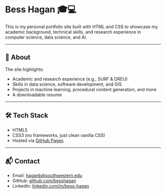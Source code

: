 # Bess Hagan 🎓💻

This is my personal portfolio site built with HTML and CSS to showcase my academic background, technical skills, and research experience in computer science, data science, and AI.

---

## 🧠 About

The site highlights:
- Academic and research experience (e.g., SURF & DREU)
- Skills in data science, software development, and GIS
- Projects in machine learning, procedural content generation, and more
- A downloadable resume

---

## 🛠 Tech Stack

- HTML5
- CSS3 (no frameworks, just clean vanilla CSS)
- Hosted via [GitHub Pages](https://pages.github.com/)
---

## 📬 Contact

- Email: haganb@southwestern.edu  
- GitHub: [github.com/besshagan](https://github.com/besshagan)  
- LinkedIn: [linkedin.com/in/bess-hagan](https://linkedin.com/in/bess-hagan)
